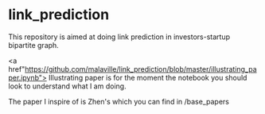 # link_prediction

This repository is aimed at doing link prediction in investors-startup bipartite graph.

<a href"https://github.com/malaville/link_prediction/blob/master/illustrating_paper.ipynb"> Illustrating paper </a> is for the moment the notebook you should look to understand what I am doing.

The paper I inspire of is Zhen's which you can find in /base_papers
